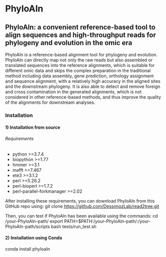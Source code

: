 # PhyloAln
## PhyloAln: a convenient reference-based tool to align sequences and high-throughput reads for phylogeny and evolution in the omic era

PhyloAln is a reference-based alignment tool for phylogeny and evolution. PhyloAln can directly map not only the raw reads but also assembled or translated sequences into the reference alignments, which is suitable for different omic data and skips the complex preparation in the traditional method including data assembly, gene prediction, orthology assignment and sequence alignment, with a relatively high accuracy in the aligned sites and the downstream phylogeny. It is also able to detect and remove foreign and cross contamination in the generated alignments, which is not considered in other reference-based methods, and thus improve the quality of the alignments for downstream analyses.

### Installation

#### 1) Installation from source
###### Requirements
- python >=3.7.4
- biopython >=1.77
- hmmer >=3.1
- mafft >=7.467
- ete3 >=3.1.2
- perl >=5.26.2
- perl-bioperl >=1.7.2
- perl-parallel-forkmanager >=2.02

After installing these requirements, you can download PhyloAln from this GitHub repo using:
  git clone https://github.com/DessimozLab/read2tree.git

Then, you can test if PhyloAln has been available using the commands:
  cd /your-PhyloAln-path/
  export PATH=$PATH:/your-PhyloAln-path/:/your-PhyloAln-path/scripts
  bash tests/run_test.sh

#### 2) Installation using Conda
  conda install phyloaln
